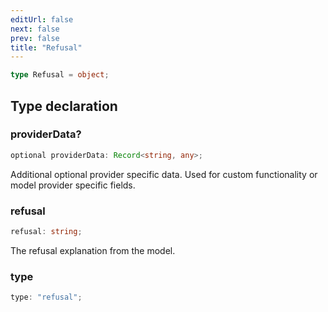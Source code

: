 ```yaml
---
editUrl: false
next: false
prev: false
title: "Refusal"
---
```


```ts
type Refusal = object;
```

## Type declaration

### providerData?

```ts
optional providerData: Record<string, any>;
```

Additional optional provider specific data. Used for custom functionality or model provider
specific fields.

### refusal

```ts
refusal: string;
```

The refusal explanation from the model.

### type

```ts
type: "refusal";
```
